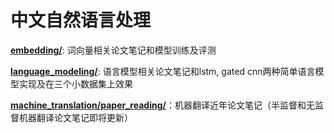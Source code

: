 # 中文自然语言处理

**[embedding/](embedding/)**: 词向量相关论文笔记和模型训练及评测

**[language_modeling/](language_modeling/)**: 语言模型相关论文笔记和lstm, gated cnn两种简单语言模型实现及在三个小数据集上效果

**[machine_translation/paper_reading/](machine_translation/paper_reading/)**：机器翻译近年论文笔记（半监督和无监督机器翻译论文笔记即将更新）
